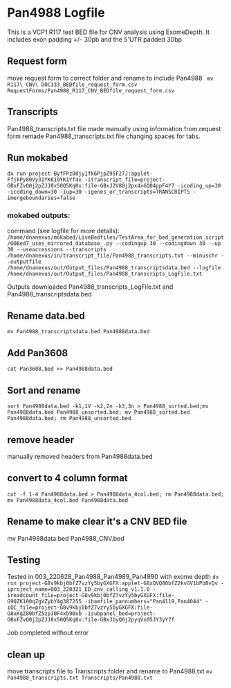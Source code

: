 # Pan4988 Logfile
This is a VCP1 R117 test BED file for CNV analysis using ExomeDepth. It includes exon padding +/- 30pb and the 5'UTR padded 30bp

## Request form
move request form to correct folder and rename to include Pan4988
` mv R117\ CNV\ DOC333_BEDfile_request_form.csv RequestForms/Pan4988_R117_CNV_BEDfile_request_form.csv`

## Transcripts
Pan4988_transcripts.txt file made manually using information from request form
remade Pan4988_transcripts.txt file changing spaces for tabs.

## Run mokabed
`dx run project-ByfFPz00jy1fk6PjpZ95F27J:applet-FfjkPy80Vy31YK619YK1Yf4x -itranscript_file=project-GBxFZvQ0j2pZJJ8x50Q5Kq0x:file-GBxJ2V80j2px4xGQ04ppF4Y7 -icoding_up=30 -icoding_down=30 -iup=30 -igenes_or_transcripts=TRANSCRIPTS -imergeboundaries=false`

### mokabed outputs:
command (see logfile for more details):
`/home/dnanexus/mokabed/LiveBedfiles/TestArea_for_bed_generation_script/OOBed7_uses_mirrored_database_.py --codingup 30 --codingdown 30 --up 30 --useaccessions --transcripts /home/dnanexus/in/transcript_file/Pan4988_transcripts.txt --minuschr --outputfile /home/dnanexus/out/Output_files/Pan4988_transcriptsdata.bed --logfile /home/dnanexus/out/Output_files/Pan4988_transcripts_LogFile.txt `

Outputs downloaded Pan4988_transcripts_LogFile.txt and Pan4988_transcriptsdata.bed

## Rename data.bed
`mv Pan4988_transcriptsdata.bed Pan4988data.bed`

## Add Pan3608
`cat Pan3608.bed >> Pan4988data.bed`

## Sort and rename
`sort Pan4988data.bed -k1,1V -k2,2n -k3,3n > Pan4988_sorted.bed;mv Pan4988data.bed Pan4988_unsorted.bed; mv Pan4988_sorted.bed Pan4988data.bed; rm Pan4988_unsorted.bed`

## remove header
manually removed headers from Pan4988data.bed

## convert to 4 column format
`cut -f 1-4 Pan4988data.bed > Pan4988data_4col.bed; rm Pan4988data.bed; mv Pan4988data_4col.bed Pan4988data.bed`

## Rename to make clear it's a CNV BED file
mv Pan4988data.bed Pan4988_CNV.bed

## Testing
Tested in 003_220628_Pan4988_Pan4989_Pan4990 with exome depth
`dx run project-G8v9kbj0bfZ7vzYy5byGXGFX:applet-G8xQVQ80bfZ2kvGV1bPbBvQv -iproject_name=003_220321_ED_cnv_calling_v1.1.0 -ireadcount_file=project-G8v9kbj0bfZ7vzYy5byGXGFX:file-G9QZK100qZgVZybY4g387255 -ibamfile_pannumbers="Pan4119,Pan4044" -iQC_file=project-G8v9kbj0bfZ7vzYy5byGXGFX:file-G8xKgZ80bfZ5zpJ0F4xb90xb -isubpanel_bed=project-GBxFZvQ0j2pZJJ8x50Q5Kq0x:file-GBxJbyQ0j2pyqVx05JY3yY7f`

Job completed without error

## clean up
move transcripts file to Transcripts folder and rename to Pan4988.txt
`mv Pan4988_transcripts.txt Transcripts/Pan4988.txt`